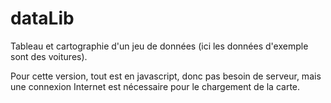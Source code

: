 # dataLib
Tableau et cartographie d'un jeu de données (ici les données d'exemple sont des voitures).

Pour cette version, tout est en javascript, donc pas besoin de serveur, mais une connexion Internet est nécessaire pour le chargement de la carte.
